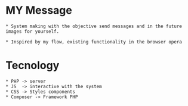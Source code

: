 # MY Message

    * System making with the objective send messages and in the future images for yourself. 

    * Inspired by my flow, existing functionality in the browser opera

# Tecnology

    * PHP -> server
    * JS  -> interactive with the system
    * CSS -> Styles components
    * Composer -> Framework PHP
    